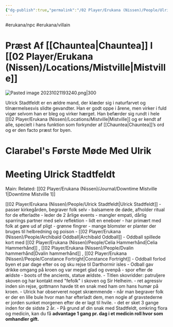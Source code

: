 ```yaml
---
{"dg-publish":true,"permalink":"/02 Player/Erukana (Nissen)/People/Ulrick Stadtfeldt/","tags":["erukana/npc","erukana/villain"]}
---
```



#erukana/npc #erukana/villain
# Præst Af [[Chauntea\|Chauntea]] I [[02 Player/Erukana (Nissen)/Locations/Mistville\|Mistville]]

![Pasted image 20231021193240.png|300](/img/user/10%20Attachments/Pasted%20image%2020231021193240.png)

Ulrick Stadtfeldt er en ældre mand, der klæder sig i naturfarvet og tilnærmelsesvis slidte gevandter. 
Han er godt oppe i årene, men virker i fuld vigør selvom han er bleg og virker hærget. 
Han befærder sig rundt i hele [[02 Player/Erukana (Nissen)/Locations/Mistville\|Mistville]] og er kendt af alle, specielt i hans funktion som forkynder af [[Chauntea\|Chauntea]]’s ord og er den facto præst for byen.

# Clarabel's Første Møde Med Ulrik

<div class="transclusion internal-embed is-loaded"><div class="markdown-embed">



# Meeting Ulrick Stadtfeldt
Main:
Related: [[02 Player/Erukana (Nissen)/Journal/Downtime Mistville 1\|Downtime Mistville 1]]

[[02 Player/Erukana (Nissen)/People/Ulrick Stadtfeldt\|Ulrick Stadtfeldt]] 
	- passer kirkegården, begraver folk selv
	- balsamere de døde, afholder ritual for de efterladte
	- leder de 2 årlige events 
	- mangler empati, dårlig sparrings partner med selv reflektion 
	- lidt en eneboer 
	- har primært med folk at gøre ud af pligt 
	- grønne fingrer 
		- mange blomster er planter der bruges til helbredning og poison 
	- [[02 Player/Erukana (Nissen)/People/Archibald Oddball\|Archibald Oddball]] 
		- Oddball spillede kort med [[02 Player/Erukana (Nissen)/People/Celia Hammerhånd\|Celia Hammerhånd]] , [[02 Player/Erukana (Nissen)/People/Dvalin hammerhånd\|Dvalin hammerhånd]] , [[02 Player/Erukana (Nissen)/People/Constance Fortright\|Constance Fortright]] 
		- Oddball forlod byen et par dage efter os og sku rejse til Darthormir isles 
		- Odball gav drikke omgang på kroen og var meget glad og ovenpå 
		- spor efter de ældste - boots of the ancients, statue ældste. 
	- Titlen skovridder: patruljere skoven og har kontakt med "fefolk" i skoven og Sir Helheim. 
		- ret agressiv inden sin rejse, gottmann havde tit en snak med ham om hans humør på kroen. 
	- Ulrick har observeret noget skræmmende
			- når man begraver folk er der en lille bule hvor man har efterladt dem, men nogle af gravstederne er jorden sunket morgenen efter de er lagt til hvile.
			- det er sket 3 gange inden for de sidste 2 år.
	- På grund af din snak med Stadtfeldt, omkring flora og medicin, kan du få **advantage 1 gang pr. dag i et medicin roll hvor som omhandler gift.** 

</div></div>
